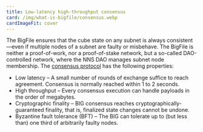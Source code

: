 ```yaml
---
title: Low-latency high-throughput consensus
card: /img/what-is-bigfile/consensus.webp
cardImageFit: cover
---
```


The BigFile ensures that the cube state on any subnet is always consistent—even if multiple nodes of a subnet are faulty or misbehave. The BigFile is neither a proof-of-work, nor a proof-of-stake network, but a so-called DAO-controlled network, where the NNS DAO manages subnet node membership. The [consensus protocol](/how-it-works/consensus/) has the following properties:

* Low latency – A small number of rounds of exchange suffice to reach agreement. Consensus is normally reached within 1 to 2 seconds.
* High throughput – Every consensus execution can handle payloads in the order of megabytes.
* Cryptographic finality – BIG consensus reaches cryptographically-guaranteed finality, that is, finalized state changes cannot be undone.
* Byzantine fault tolerance (BFT) – The BIG can tolerate up to (but less than) one third of arbitrarily faulty nodes.
